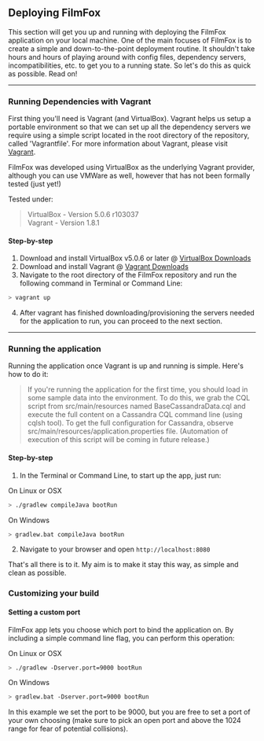 ## Deploying FilmFox

This section will get you up and running with deploying the FilmFox
application on your local machine. One of the main focuses of FilmFox is to create a simple and down-to-the-point deployment
routine. It shouldn't take hours and hours of playing around with config files,
dependency servers, incompatibilities, etc. to get you to a running state. So let's do this as quick as possible. Read on!

---
### Running Dependencies with Vagrant
First thing you'll need is Vagrant (and VirtualBox). Vagrant helps us setup a portable environment so that we can
set up all the dependency servers we require using a simple script located in the root directory
of the repository, called 'Vagrantfile'. For more information about Vagrant, please visit [Vagrant](https://www.vagrantup.com/).

FilmFox was developed using VirtualBox as the underlying Vagrant provider, although you can use VMWare as well, however that has not been formally
tested (just yet!)

Tested under:
> VirtualBox - Version 5.0.6 r103037
<br/>Vagrant - Version 1.8.1

#### Step-by-step
1. Download and install VirtualBox v5.0.6 or later @ [VirtualBox Downloads](https://www.virtualbox.org/wiki/Downloads)
2. Download and install Vagrant @ [Vagrant Downloads](https://www.vagrantup.com/downloads.html)
3. Navigate to the root directory of the FilmFox repository and run the following command in Terminal or Command Line:
```bash
> vagrant up
```
4. After vagrant has finished downloading/provisioning the servers needed for the application to run, you can proceed to the next section.

---
### Running the application
Running the application once Vagrant is up and running is simple. Here's how to do it:

> If you're running the application for the first time, you should load in some sample data into the environment.
To do this, we grab the CQL script from src/main/resources named BaseCassandraData.cql and execute the full
content on a Cassandra CQL command line (using cqlsh tool). To get the full configuration for Cassandra, observe src/main/resources/application.properties file.
(Automation of execution of this script will be coming in future release.)

#### Step-by-step
1. In the Terminal or Command Line, to start up the app, just run:

On Linux or OSX
```bash
> ./gradlew compileJava bootRun
```
On Windows
```bash
> gradlew.bat compileJava bootRun
```

2. Navigate to your browser and open `http://localhost:8080`

That's all there is to it. My aim is to make it stay this way, as simple and clean as possible.

### Customizing your build
#### Setting a custom port
FilmFox app lets you choose which port to bind the application on. By including a simple command line flag, you can
perform this operation:

On Linux or OSX
```bash
> ./gradlew -Dserver.port=9000 bootRun
```
On Windows
```bash
> gradlew.bat -Dserver.port=9000 bootRun
```

In this example we set the port to be 9000, but you are free to set a port of your own choosing (make sure to pick
an open port and above the 1024 range for fear of potential collisions).